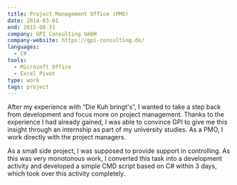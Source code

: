 ```yaml
---
title: Project Management Office (PMO)
date: 2014-03-01
end: 2015-08-31
company: GPI Consulting GmbH
company-website: https://gpi-consulting.de/
languages:
  - C#
tools:
  - Microsoft Office
  - Excel Pivot
type: work
tags: project
---
```


After my experience with “Die Kuh bringt's”, I wanted to take a step back from development and focus more on project management. Thanks to the experience I had already gained, I was able to convince GPI to give me this insight through an internship as part of my university studies. As a PMO, I work directly with the project managers.

As a small side project, I was supposed to provide support in controlling. As this was very monotonous work, I converted this task into a development activity and developed a simple CMD script based on C# within 3 days, which took over this activity completely.

